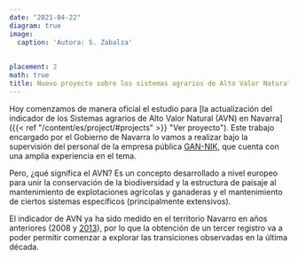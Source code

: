 ```yaml
---
date: "2021-04-22"
diagram: true
image:
  caption: 'Autora: S. Zabalza'
  
  
placement: 2
math: true
title: Nuevo proyecto sobre los sistemas agrarios de Alto Valor Natural
---
```


Hoy comenzamos de manera oficial el estudio para  [la actualización del indicador de los Sistemas agrarios de Alto Valor Natural (AVN) en Navarra]({{< ref "/content/es/project/#projects" >}} "Ver proyecto"). Este trabajo encargado por el Gobierno de Navarra lo vamos a realizar bajo la supervisión del personal de la empresa pública [GAN-NIK](https://gan-nik.es/), que cuenta con una amplia experiencia en el tema.

Pero, ¿qué significa el AVN? Es un concepto desarrollado a nivel europeo para unir la conservación de la biodiversidad y la estructura de paisaje al mantenimiento de explotaciones agrícolas y ganaderas y el mantenimiento de ciertos sistemas específicos (principalmente extensivos). 

El indicador de AVN ya ha sido medido en el territorio Navarro en años anteriores (2008 y [2013](https://www.navarra.es/NR/rdonlyres/86815038-FE6D-404A-9A29-3C27FCCBF013/371833/SistemasdeAltoValorNaturalenNavarra2013.pdf)), por lo que la obtención de un tercer registro va a poder permitir comenzar a explorar las transiciones observadas en la última década.
